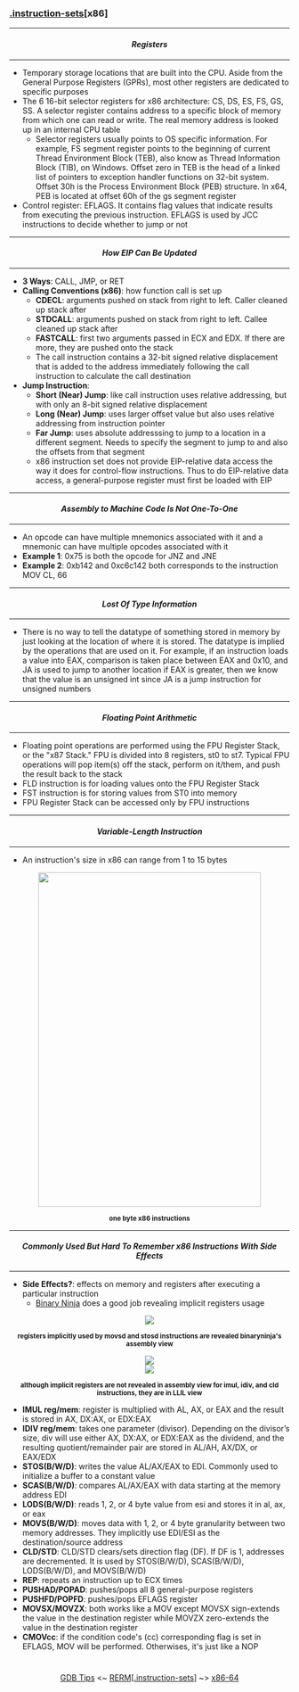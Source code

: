 ### [.instruction-sets](instruction-sets.md)[__x86__]

---
#### *<p align='center'> Registers </p>*
---
* Temporary storage locations that are built into the CPU. Aside from the General Purpose Registers (GPRs), most other registers are dedicated to specific purposes
* The 6 16-bit selector registers for x86 architecture: CS, DS, ES, FS, GS, SS. A selector register contains address to a specific block of memory from which one can read or write. The real memory address is looked up in an internal CPU table 
  * Selector registers usually points to OS specific information. For example, FS segment register points to the beginning of current Thread Environment Block (TEB), also know as Thread Information Block (TIB), on Windows. Offset zero in TEB is the head of a linked list of pointers to exception handler functions on 32-bit system. Offset 30h is the Process Environment Block (PEB) structure. In x64, PEB is located at offset 60h of the gs segment register
* Control register: EFLAGS. It contains flag values that indicate results from executing the previous instruction. EFLAGS is used by JCC instructions to decide whether to jump or not

---
#### *<p align='center'> How EIP Can Be Updated </p>*
---
* __3 Ways__: CALL, JMP, or RET
* __Calling Conventions (x86)__: how function call is set up
  * __CDECL__: arguments pushed on stack from right to left. Caller cleaned up stack after
  * __STDCALL__: arguments pushed on stack from right to left. Callee cleaned up stack after
  * __FASTCALL__: first two arguments passed in ECX and EDX. If there are more, they are pushed onto the stack
  * The call instruction contains a 32-bit signed relative displacement that is added to the address immediately following the call instruction to calculate the call destination
* __Jump Instruction__: 
  * __Short (Near) Jump__: like call instruction uses relative addressing, but with only an 8-bit signed relative displacement
  * __Long (Near) Jump__: uses larger offset value but also uses relative addressing from instruction pointer
  * __Far Jump__: uses absolute addresssing to jump to a location in a different segment. Needs to specify the segment to jump to and also the offsets from that segment 
  * x86 instruction set does not provide EIP-relative data access the way it does for control-flow instructions. Thus to do EIP-relative data access, a general-purpose register must first be loaded with EIP

---
#### *<p align='center'> Assembly to Machine Code Is Not One-To-One </p>*
---
* An opcode can have multiple mnemonics associated with it and a mnemonic can have multiple opcodes associated with it
* __Example 1__: 0x75 is both the opcode for JNZ and JNE
* __Example 2__: 0xb142 and 0xc6c142 both corresponds to the instruction MOV CL, 66

---
#### *<p align='center'> Lost Of Type Information </p>*
---
* There is no way to tell the datatype of something stored in memory by just looking at the location of where it is stored. The datatype is implied by the operations that are used on it. For example, if an instruction loads a value into EAX, comparison is taken place between EAX and 0x10, and JA is used to jump to another location if EAX is greater, then we know that the value is an unsigned int since JA is a jump instruction for unsigned numbers

---
#### *<p align='center'> Floating Point Arithmetic </p>*
---
* Floating point operations are performed using the FPU Register Stack, or the "x87 Stack." FPU is divided into 8 registers, st0 to st7. Typical FPU operations will pop item(s) off the stack, perform on it/them, and push the result back to the stack
* FLD instruction is for loading values onto the FPU Register Stack
* FST instruction is for storing values from ST0 into memory 
* FPU Register Stack can be accessed only by FPU instructions

---
#### *<p align='center'> Variable-Length Instruction </p>*
---
* An instruction's size in x86 can range from 1 to 15 bytes

<div align='center'> 
<img src="https://github.com/yellowbyte/reverse-engineering-reference-manual/blob/master/images/instruction-sets/x86/x86.png" height="600" width="400"> 
<p align='center'><sub><strong>one byte x86 instructions</strong></sub></p>
</div>

---
#### *<p align='center'> Commonly Used But Hard To Remember x86 Instructions With Side Effects </p>*
---
* __Side Effects?__: effects on memory and registers after executing a particular instruction
  * [Binary Ninja](https://binary.ninja/) does a good job revealing implicit registers usage 
<div align='center'> 
<img src="https://github.com/yellowbyte/reverse-engineering-reference-manual/blob/master/images/instruction-sets/x86/binja_assembly.png"> 
<p align='center'><sub><strong>registers implicitly used by movsd and stosd instructions are revealed binaryninja's assembly view</strong></sub></p>
</div>
<div align='center'> 
<img src="https://github.com/yellowbyte/reverse-engineering-reference-manual/blob/master/images/instruction-sets/x86/binja_llil_p1.png"> 
</div>
<div align='center'> 
<img src="https://github.com/yellowbyte/reverse-engineering-reference-manual/blob/master/images/instruction-sets/x86/binja_llil_p2.png"> 
<p align='center'><sub><strong>although implicit registers are not revealed in assembly view for imul, idiv, and cld instructions, they are in LLIL view</strong></sub></p>
</div>


* __IMUL reg/mem__: register is multiplied with AL, AX, or EAX and the result is stored in AX, DX:AX, or EDX:EAX
* __IDIV reg/mem__: takes one parameter (divisor). Depending on the divisor’s size, div will use either AX, DX:AX, or EDX:EAX as the dividend, and the resulting quotient/remainder pair are stored in AL/AH, AX/DX, or EAX/EDX
* __STOS(B/W/D)__: writes the value AL/AX/EAX to EDI. Commonly used to initialize a buffer to a constant value
* __SCAS(B/W/D)__: compares AL/AX/EAX with data starting at the memory address EDI
* __LODS(B/W/D)__: reads 1, 2, or 4 byte value from esi and stores it in al, ax, or eax 
* __MOVS(B/W/D)__: moves data with 1, 2, or 4 byte granularity between two memory addresses. They implicitly use EDI/ESI as the destination/source address
* __CLD/STD__: CLD/STD clears/sets direction flag (DF). If DF is 1, addresses are decremented. It is used by STOS(B/W/D), SCAS(B/W/D), LODS(B/W/D), and MOVS(B/W/D)  
* __REP__: repeats an instruction up to ECX times
* __PUSHAD/POPAD__: pushes/pops all 8 general-purpose registers 
* __PUSHFD/POPFD__: pushes/pops EFLAGS register 
* __MOVSX/MOVZX__: both works like a MOV except MOVSX sign-extends the value in the destination register while MOVZX zero-extends the value in the destination register   
* __CMOVcc__: if the condition code's (cc) corresponding flag is set in EFLAGS, MOV will be performed. Otherwises, it's just like a NOP 

#
<p align='center'><a href="/contents/tools/GDB_Tips.md">GDB Tips</a> <~ <a href="/README.md#-reverse-engineering-reference-manual-beta-">RERM</a>[<a href="instruction-sets.md">.instruction-sets</a>] ~> <a href="x86-64.md">x86-64</a></p>
